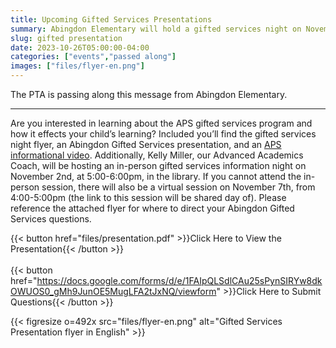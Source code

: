 ```yaml
--- 
title: Upcoming Gifted Services Presentations
summary: Abingdon Elementary will hold a gifted services night on November 2 and a virtual session on November 7.
slug: gifted presentation
date: 2023-10-26T05:00:00-04:00
categories: ["events","passed along"]
images: ["files/flyer-en.png"]
---
```


The PTA is passing along this message from Abingdon Elementary.

---

Are you interested in learning about the APS gifted services program and how it effects your child’s learning? Included you’ll find the gifted services night flyer, an Abingdon Gifted Services presentation, and an [APS informational video](https://drive.google.com/file/d/1O2N2L36clnSdG2jQMv4GcCrPyT0X18Pj/view). Additionally, Kelly Miller, our Advanced Academics Coach, will be hosting an in-person gifted services information night on November 2nd, at 5:00-6:00pm, in the library. If you cannot attend the in-person session, there will also be a virtual session on November 7th, from 4:00-5:00pm (the link to this session will be shared day of). Please reference the attached flyer for where to direct your Abingdon Gifted Services questions.

{{< button href="files/presentation.pdf" >}}Click Here to View the Presentation{{< /button >}}
<br><br>
{{< button href="https://docs.google.com/forms/d/e/1FAIpQLSdlCAu25sPynSIRYw8dkOWUOS0_gMh9JunOE5MugLFA2tJxNQ/viewform" >}}Click Here to Submit Questions{{< /button >}}

{{< figresize o=492x src="files/flyer-en.png" alt="Gifted Services Presentation flyer in English" >}}